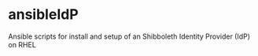 # ansibleIdP
Ansible scripts for install and setup of an Shibboleth Identity Provider (IdP) on RHEL

